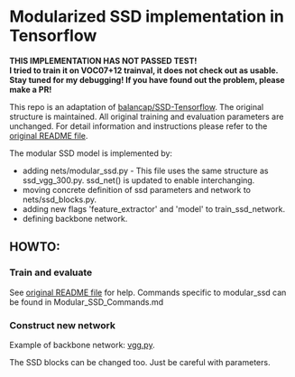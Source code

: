 # Modularized SSD implementation in Tensorflow
**THIS IMPLEMENTATION HAS NOT PASSED TEST!**  
**I tried to train it on VOC07+12 trainval, it does not check out as usable.**  
**Stay tuned for my debugging! If you have found out the problem, please make a PR!**

This repo is an adaptation of [balancap/SSD-Tensorflow](https://github.com/balancap/SSD-Tensorflow/).
The original structure is maintained. All original training and evaluation parameters are unchanged.
For detail information and instructions please refer to the [original README file](./README_original.md).

The modular SSD model is implemented by:
* adding nets/modular_ssd.py - 
This file uses the same structure as ssd_vgg_300.py. ssd_net() is updated to enable interchanging.
* moving concrete definition of ssd parameters and network to nets/ssd_blocks.py.
* adding new flags 'feature_extractor' and 'model' to train_ssd_network.
* defining backbone network.

## HOWTO:
### Train and evaluate
See [original README file](./README_original.md) for help.
Commands specific to modular_ssd can be found in Modular_SSD_Commands.md
### Construct new network
Example of backbone network: [vgg.py](./nets/vgg.py).

The SSD blocks can be changed too. Just be careful with parameters.
